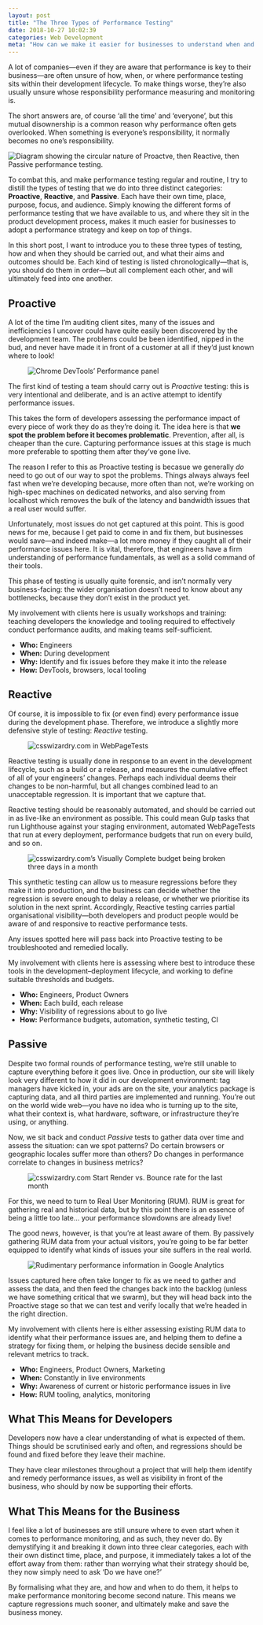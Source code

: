 ```yaml
---
layout: post
title: "The Three Types of Performance Testing"
date: 2018-10-27 10:02:39
categories: Web Development
meta: "How can we make it easier for businesses to understand when and what to measure?"
---
```


A lot of companies—even if they are aware that performance is key to their
business—are often unsure of how, when, or where performance testing sits within
their development lifecycle. To make things worse, they’re also usually unsure
whose responsibility performance measuring and monitoring is.

The short answers are, of course ‘all the time’ and ‘everyone’, but this mutual
disownership is a common reason why performance often gets overlooked. When
something is everyone’s responsibility, it normally becomes no one’s
responsibility.

<img src="{{ site.cloudinary }}/wp-content/uploads/2018/10/testing-diagram.png"
     alt="Diagram showing the circular nature of Proactve, then Reactive, then
          Passive performance testing." />

To combat this, and make performance testing regular and routine, I try to
distill the types of testing that we do into three distinct categories:
**Proactive**, **Reactive**, and **Passive**. Each have their own time, place,
purpose, focus, and audience. Simply knowing the different forms of performance
testing that we have available to us, and where they sit in the product
development process, makes it much easier for businesses to adopt a performance
strategy and keep on top of things.

In this short post, I want to introduce you to these three types of testing, how
and when they should be carried out, and what their aims and outcomes should be.
Each kind of testing is listed chronologically—that is, you should do them in
order—but all complement each other, and will ultimately feed into one another.

## Proactive

A lot of the time I’m auditing client sites, many of the issues and
inefficiencies I uncover could have quite easily been discovered by the
development team. The problems could be been identified, nipped in the bud,
and never have made it in front of a customer at all if they’d just known where
to look!

<figure>
  <img src="{{ site.cloudinary }}/wp-content/uploads/2018/10/screenshot-devtools.png" alt="Chrome DevTools’ Performance panel" />
</figure>

The first kind of testing a team should carry out is _Proactive_ testing: this
is very intentional and deliberate, and is an active attempt to identify
performance issues.

This takes the form of developers assessing the performance impact of every
piece of work they do as they’re doing it. The idea here is that **we spot the
problem before it becomes problematic**. Prevention, after all, is cheaper than
the cure. Capturing performance issues at this stage is much more preferable to
spotting them after they’ve gone live.

The reason I refer to this as Proactive testing is becasue we generally _do_
need to go out of our way to spot the problems. Things always always feel fast
when we’re developing because, more often than not, we’re working on high-spec
machines on dedicated networks, and also serving from localhost which removes
the bulk of the latency and bandwidth issues that a real user would suffer.

Unfortunately, most issues do not get captured at this point. This is good news
for me, because I get paid to come in and fix them, but businesses would
save—and indeed make—a lot more money if they caught all of their performance
issues here. It is vital, therefore, that engineers have a firm understanding of
performance fundamentals, as well as a solid command of their tools.

This phase of testing is usually quite forensic, and isn’t normally very
business-facing: the wider organisation doesn’t need to know about any
bottlenecks, because they don’t exist in the product yet.

My involvement with clients here is usually workshops and training: teaching
developers the knowledge and tooling required to effectively conduct performance
audits, and making teams self-sufficient.

* **Who:** Engineers
* **When:** During development
* **Why:** Identify and fix issues before they make it into the release
* **How:** DevTools, browsers, local tooling

## Reactive

Of course, it is impossible to fix (or even find) every performance issue during
the development phase. Therefore, we introduce a slightly more defensive style
of testing: _Reactive_ testing.

<figure>
  <img src="{{ site.cloudinary }}/wp-content/uploads/2018/10/screenshot-wpt.png" alt="csswizardry.com in WebPageTests" loading="lazy" />
</figure>

Reactive testing is usually done in response to an event in the development
lifecycle, such as a build or a release, and measures the cumulative effect of
all of your engineers’ changes. Perhaps each individual deems their changes to
be non-harmful, but all changes combined lead to an unacceptable regression. It
is important that we capture that.

Reactive testing should be reasonably automated, and should be carried out in as
live-like an environment as possible. This could mean Gulp tasks that run
Lighthouse against your staging environment, automated WebPageTests that run at
every deployment, performance budgets that run on every build, and so on.

<figure>
  <img src="{{ site.cloudinary }}/wp-content/uploads/2018/10/screenshot-speedcurve-budget.png" alt="csswizardry.com’s Visually Complete budget being broken three days in a month" loading="lazy" />
</figure>

This synthetic testing can allow us to measure regressions before they make it
into production, and the business can decide whether the regression is severe
enough to delay a release, or whether we prioritise its solution in the next
sprint. Accordingly, Reactive testing carries partial organisational
visibility—both developers and product people would be aware of and responsive
to reactive performance tests.

Any issues spotted here will pass back into Proactive testing to be
troubleshooted and remedied locally.

My involvement with clients here is assessing where best to introduce these
tools in the development–deployment lifecycle, and working to define suitable
thresholds and budgets.

* **Who:** Engineers, Product Owners
* **When:** Each build, each release
* **Why:** Visibility of regressions about to go live
* **How:** Performance budgets, automation, synthetic testing, CI

## Passive

Despite two formal rounds of performance testing, we’re still unable to capture
everything before it goes live. Once in production, our site will likely look
very different to how it did in our development environment: tag managers have
kicked in, your ads are on the site, your analytics package is capturing data,
and all third parties are implemented and running. You’re out on the world wide
web—you have no idea who is turning up to the site, what their context is, what
hardware, software, or infrastructure they’re using, or anything.

Now, we sit back and conduct _Passive_ tests to gather data over time and assess
the situation: can we spot patterns? Do certain browsers or geographic locales
suffer more than others? Do changes in performance correlate to changes in
business metrics?

<figure>
  <img src="{{ site.cloudinary }}/wp-content/uploads/2018/10/screenshot-speedcurve.png" alt="csswizardry.com Start Render vs. Bounce rate for the last month" loading="lazy" />
</figure>

For this, we need to turn to Real User Monitoring (RUM). RUM is great for
gathering real and historical data, but by this point there is an essence of
being a little too late… your performance slowdowns are already live!

The good news, however, is that you’re at least aware of them. By passively
gathering RUM data from your actual visitors, you’re going to be far better
equipped to identify what kinds of issues your site suffers in the real world.

<figure>
  <img src="{{ site.cloudinary }}/wp-content/uploads/2018/10/screenshot-ga.png" alt="Rudimentary performance information in Google Analytics" loading="lazy" />
</figure>

Issues captured here often take longer to fix as we need to gather and assess
the data, and then feed the changes back into the backlog (unless we have
something critical that we swarm), but they will head back into the Proactive
stage so that we can test and verify locally that we’re headed in the right
direction.

My involvement with clients here is either assessing existing RUM data to
identify what their performance issues are, and helping them to define
a strategy for fixing them, or helping the business decide sensible and
relevant metrics to track.

* **Who:** Engineers, Product Owners, Marketing
* **When:** Constantly in live environments
* **Why:** Awareness of current or historic performance issues in live
* **How:** RUM tooling, analytics, monitoring

## What This Means for Developers

Developers now have a clear understanding of what is expected of them. Things
should be scrutinised early and often, and regressions should be found and fixed
before they leave their machine.

They have clear milestones throughout a project that will help them identify and
remedy performance issues, as well as visibility in front of the business, who
should by now be supporting their efforts.

## What This Means for the Business

I feel like a lot of businesses are still unsure where to even start when it
comes to performance monitoring, and as such, they never do. By demystifying it
and breaking it down into three clear categories, each with their own distinct
time, place, and purpose, it immediately takes a lot of the effort away from
them: rather than worrying what their strategy should be, they now simply need
to ask ‘Do we have one?’

By formalising what they are, and how and when to do them, it helps to make
performance monitoring become second nature. This means we capture regressions
much sooner, and ultimately make and save the business money.
